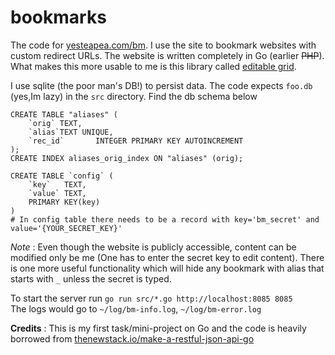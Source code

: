 bookmarks
=========

The code for [yesteapea.com/bm](http://yesteapea.com/bm). I use the site to bookmark websites with custom redirect URLs.  The website is written completely in Go (earlier ~~PHP~~). 
What makes this more usable to me is this library called [editable grid](https://github.com/webismymind/editablegrid).

I use sqlite (the poor man's DB!) to persist data. The code expects `foo.db` (yes,Im lazy) in the `src` directory. Find the db schema below
```
CREATE TABLE "aliases" (
    `orig` TEXT,
    `alias`TEXT UNIQUE,
    `rec_id`       INTEGER PRIMARY KEY AUTOINCREMENT
);
CREATE INDEX aliases_orig_index ON "aliases" (orig);

CREATE TABLE `config` (
	`key`	TEXT,
	`value`	TEXT,
	PRIMARY KEY(key)
)
# In config table there needs to be a record with key='bm_secret' and value='{YOUR_SECRET_KEY}' 
```
*Note* : Even though the website is publicly accessible, content can be modified only be me (One has to enter the secret key to edit content). There is one more useful functionality which will hide any bookmark with alias that starts with `_` unless the secret is typed.


To start the server run `go run src/*.go http://localhost:8085 8085`  
The logs would go to `~/log/bm-info.log`, `~/log/bm-error.log`


**Credits** : This is my first task/mini-project on Go and the code is heavily borrowed from [thenewstack.io/make-a-restful-json-api-go](http://thenewstack.io/make-a-restful-json-api-go/)
